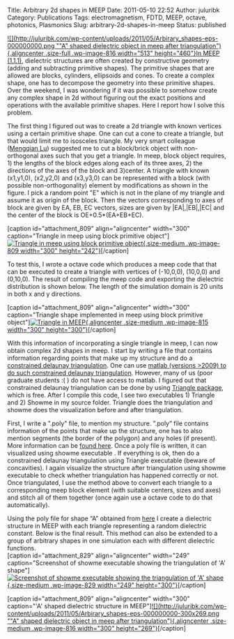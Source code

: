 Title: Arbitrary 2d shapes in MEEP
Date: 2011-05-10 22:52
Author: juluribk
Category: Publications
Tags: electromagnetism, FDTD, MEEP, octave, photonics, Plasmonics
Slug: arbitrary-2d-shapes-in-meep
Status: published

[![](http://juluribk.com/wp-content/uploads/2011/05/Arbirary_shapes-eps-000000000.png ""A" shaped dielectric object in meep after triangulation"){.aligncenter .size-full .wp-image-816 width="513" height="460"}](http://juluribk.com/wp-content/uploads/2011/05/Arbirary_shapes-eps-000000000.png)[In MEEP (1.1.1)](http://ab-initio.mit.edu/wiki/index.php/Meep), dielectric structures are often created by constructive geometry (adding and subtracting primitive shapes). The primitive shapes that are allowed are blocks, cylinders, ellipsoids and cones. To create a complex shape, one has to decompose the geometry into these primitive shapes. Over the weekend, I was wondering if it was possible to somehow create any complex shape in 2d without figuring out the exact positions and operations with the available primitive shapes. Here I report how I solve this problem.

The first thing I figured out was to create a 2d triangle with known vertices using a certain primitive shape. One can cut a cone to create a triangle, but that would limit me to isosceles triangle. My very smart colleague ([Mengqian Lu](http://www.esm.psu.edu/wiki/research:juh17:mengqian_lu)) suggested me to cut a block/brick object with non-orthogonal axes such that you get a triangle. In meep, block object requires, 1) the lengths of the block edges along each of its three axes, 2) the directions of the axes of the block and 3)center. A triangle with known (x1,y1,0), (x2,y2,0) and (x3,y3,0) can be represented with a block (with possible non-orthogonality) element by modifications as shown in the figure. I pick a random point "E" which is not in the plane of my triangle and assume it as origin of the block. Then the vectors corresponding to axes of block are given by EA, EB, EC vectors, sizes are given by |EA|,|EB|,|EC| and the center of the block is OE+0.5\*(EA+EB+EC).

\[caption id="attachment\_809" align="aligncenter" width="300" caption="Triangle in meep using block primitive object"\][![](http://juluribk.com/wp-content/uploads/2011/05/tr-300x242.png "Triangle in meep using block primitive object"){.size-medium .wp-image-809 width="300" height="242"}](http://juluribk.com/wp-content/uploads/2011/05/tr.png)\[/caption\]

To test this, I wrote a octave code which produces a meep code that that can be executed to create a triangle with vertices of (-10,0,0), (10,0,0) and (0,10,0). The result of compiling the meep code and exporting the dielectric distribution is shown below. The length of the simulation domain is 20 units in both x and y directions.

\[caption id="attachment\_809" align="aligncenter" width="300" caption="Triangle shape implemented in meep using block primitive object"\][![](http://juluribk.com/wp-content/uploads/2011/05/single_triangle-eps-000000.00-300x300.png "Triangle in MEEP"){.aligncenter .size-medium .wp-image-815 width="300" height="300"}](http://juluribk.com/wp-content/uploads/2011/05/single_triangle-eps-000000.00.png)\[/caption\]

With this information of incorporating a single triangle in meep, I can now obtain complex 2d shapes in meep. I start by writing a file that contains information regarding points that make up my structure and do a [constrained delaunay triangulation](http://en.wikipedia.org/wiki/Delaunay_triangulation). One can use [matlab (versions &gt;2009) to do such constrained delaunay triangulation](http://www.mathworks.com/products/matlab/demos.html?file=/products/demos/shipping/matlab/demoDelaunayTri.html). However, many of us (poor graduate students :( ) do not have access to matlab. I figured out that constrained delaunay triangulation can be done by using [Triangle package](http://www.cs.cmu.edu/~quake/triangle.html), which is free. After I compile this code, I see two executables 1) Triangle and 2) Showme in my source folder. Triangle does the triangulation and showme does the visualization before and after triangulation.

First, I write a ".poly" file, to mention my structure. ”.poly” file contains information of the points that make up the structure, one has to also mention segments (the border of the polygon) and any holes (if present). More information can be [found here](http://www.cs.cmu.edu/~quake/triangle.delaunay.html). Once a poly file is written, it can visualized using showme executable . If everything is ok, then do a constrained delaunay triangulation using Triangle executable (beware of concavities). I again visualize the structure after triangulation using showme executable to check whether triangulation has happened correctly or not. Once triangulated, I use the method above to convert each triangle to a corresponding meep block element (with suitable centers, sizes and axes) and stitch all of them together (once again use a octave code to do that automatically).

Using the poly file for shape “A” obtained from [here](http://people.sc.fsu.edu/~jburkardt/data/poly/a.poly) I create a dielectric structure in MEEP with each triangle representing a random dielectric constant. Below is the final result. This method can also be extended to a group of arbitrary shapes in one simulation each with different dielectric functions.  
\[caption id="attachment\_829" align="aligncenter" width="249" caption="Screenshot of showme executable showing the triangulation of 'A' shape"\][![](http://juluribk.com/wp-content/uploads/2011/05/Screenshot-249x300.png "Screenshot of showme executable showing the triangulation of 'A' shape"){.size-medium .wp-image-829 width="249" height="300"}](http://juluribk.com/wp-content/uploads/2011/05/Screenshot.png)\[/caption\]

\[caption id="attachment\_809" align="aligncenter" width="300" caption="'A' shaped dielectric structure in MEEP"\][](http://people.sc.fsu.edu/~jburkardt/data/poly/a.poly)[![](http://juluribk.com/wp-content/uploads/2011/05/Arbirary_shapes-eps-000000000-300x269.png ""A" shaped dielectric object in meep after triangulation"){.aligncenter .size-medium .wp-image-816 width="300" height="269"}](http://juluribk.com/wp-content/uploads/2011/05/Arbirary_shapes-eps-000000000.png)\[/caption\]
